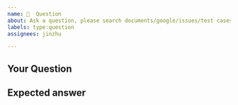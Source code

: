 ```yaml
---
name: 💬  Question
about: Ask a question, please search documents/google/issues/test cases before ask 🙏
labels: type:question
assignees: jinzhu

---
```


<!-- DON'T CHANGE THE TEMPLATE -->

## Your Question

<!-- Most likely your question already answered ✨ Search Before Asking ✨ -->

<!-- Ask your question in English, minimalist example is highly recommended, please `Report a bug` for bugs -->

## Expected answer

<!-- What you want -->
